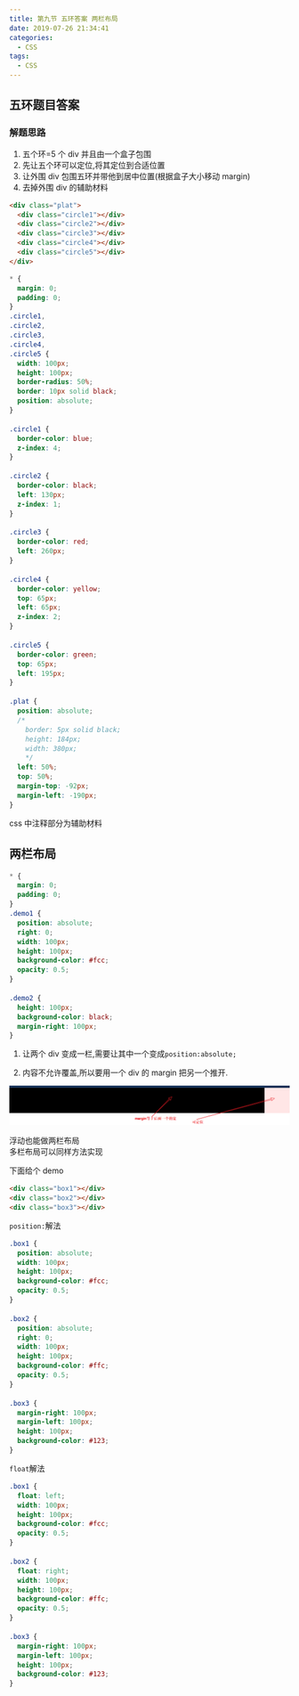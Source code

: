 ```yaml
---
title: 第九节 五环答案 两栏布局
date: 2019-07-26 21:34:41
categories:
  - CSS
tags:
  - CSS
---
```


## 五环题目答案

### 解题思路

1. 五个环=5 个 div 并且由一个盒子包围
2. 先让五个环可以定位,将其定位到合适位置
3. 让外围 div 包围五环并带他到居中位置(根据盒子大小移动 margin)
4. 去掉外围 div 的辅助材料

```html
<div class="plat">
  <div class="circle1"></div>
  <div class="circle2"></div>
  <div class="circle3"></div>
  <div class="circle4"></div>
  <div class="circle5"></div>
</div>
```

```css
* {
  margin: 0;
  padding: 0;
}
.circle1,
.circle2,
.circle3,
.circle4,
.circle5 {
  width: 100px;
  height: 100px;
  border-radius: 50%;
  border: 10px solid black;
  position: absolute;
}

.circle1 {
  border-color: blue;
  z-index: 4;
}

.circle2 {
  border-color: black;
  left: 130px;
  z-index: 1;
}

.circle3 {
  border-color: red;
  left: 260px;
}

.circle4 {
  border-color: yellow;
  top: 65px;
  left: 65px;
  z-index: 2;
}

.circle5 {
  border-color: green;
  top: 65px;
  left: 195px;
}

.plat {
  position: absolute;
  /*
    border: 5px solid black;
    height: 184px;
    width: 380px;
    */
  left: 50%;
  top: 50%;
  margin-top: -92px;
  margin-left: -190px;
}
```

css 中注释部分为辅助材料

## 两栏布局

```css
* {
  margin: 0;
  padding: 0;
}
.demo1 {
  position: absolute;
  right: 0;
  width: 100px;
  height: 100px;
  background-color: #fcc;
  opacity: 0.5;
}

.demo2 {
  height: 100px;
  background-color: black;
  margin-right: 100px;
}
```

1. 让两个 div 变成一栏,需要让其中一个变成`position:absolute;`

2. 内容不允许覆盖,所以要用一个 div 的 margin 把另一个推开.

<img src="./9-五环答案-两栏布局/两栏布局.png" />

浮动也能做两栏布局  
多栏布局可以同样方法实现

下面给个 demo

```html
<div class="box1"></div>
<div class="box2"></div>
<div class="box3"></div>
```

`position:`解法

```css
.box1 {
  position: absolute;
  width: 100px;
  height: 100px;
  background-color: #fcc;
  opacity: 0.5;
}

.box2 {
  position: absolute;
  right: 0;
  width: 100px;
  height: 100px;
  background-color: #ffc;
  opacity: 0.5;
}

.box3 {
  margin-right: 100px;
  margin-left: 100px;
  height: 100px;
  background-color: #123;
}
```

`float`解法

```css
.box1 {
  float: left;
  width: 100px;
  height: 100px;
  background-color: #fcc;
  opacity: 0.5;
}

.box2 {
  float: right;
  width: 100px;
  height: 100px;
  background-color: #ffc;
  opacity: 0.5;
}

.box3 {
  margin-right: 100px;
  margin-left: 100px;
  height: 100px;
  background-color: #123;
}
```
